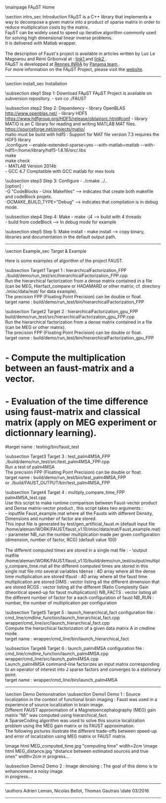 \mainpage FAµST Home

\section intro_sec Introduction
FAµST is a C++ library that implements a way to decompose a given matrix into a product of sparse matrix in order to reduce multiplication costs by the matrix. <br>
FaµST can be widely used to speed up iterative algorithm commonly used for solving high dimensional linear inverse problems. <br>
It is delivered with Matlab wrapper. <br>
<br>
The description of Faust's project is available in articles written by Luc Le Magoarou and Rémi Gribonval at : <a href="https://hal.archives-ouvertes.fr/hal-01167948v1"> link1 </a> and <a href="https://hal.archives-ouvertes.fr/hal-01156478v1"> link2 </a>. <br>
FAµST is developped at <a href="http://www.inria.fr/en/centre/rennes"> Rennes INRIA</a> by <a href="https://team.inria.fr/panama/fr/">Panama team </a>. <br>
For more information on the FAµST Project, please visit the <a href="http://faust.gforge.inria.fr"> website</a>. <br> 

<HR>
\section install_sec Installation

\subsection step1 Step 1: Download FAµST
FAµST Project is available on subversion repository. 
	- svn co ./FAUST  <br>

\subsection step2 Step 2:  Dependency 
	- library  OpenBLAS http://www.openblas.net/
	- library  HDF5 https://www.hdfgroup.org/HDF5/release/obtainsrc.html#conf
	- library  MATIO is an C library for reading and writing MATLAB MAT files. https://sourceforge.net/projects/matio/ <br>
		   matio must be build with hdf5 : Support for MAT file version 7.3 requires the HDF5 library <br>
		   ./configure --enable-extended-sparse=yes --with-matlab=matlab --with-hdf5=/home/library/hdf5-1.8.16/src/.libs <br>
		   make <br>
		   make check <br>
	- MATLAB   Version 2014b <br>
	- GCC 4.7  Comptatible with GCC matlab for mex tools <br>


\subsection step3 Step 3: Configure
	- ./cmake ../..  <br>
	[option] : <br>
		-G "CodeBlocks - Unix Makefiles"	-->	indicates that create both makefile and codeBlock projets. <br>
		-DCMAKE_BUILD_TYPE="Debug" 		-->	indicates that compilation is in debug mode.  <br>

\subsection step4 Step 4: Make
	- make -j4 		--> 	build with 4 threads <br>
 	- build from codeBlock 	--> 	In debug mode for example <br>

\subsection step5 Step 5: Make install
	- make install 	--> 	copy binary, libraries and documentation in the default output path. 

<HR>
\section Example_sec Target & Example

Here is some examples of algorithm of the project FAUST. <br>

\subsection Target1 Target 1 : hierarchicalFactorization_FPP
./build/demo/run_test/src/hierarchicalFactorization_FPP.cpp <br>
Run the hierarchical factorization from a dense matrix contained in a file (can be MEG, Hierfact_compare or HADAMARD or other matrix; cf. directory ./misc/data/mat/ for data example). <br>
The precision FPP (Floating Point Precision) can be double or float. <br>
target name : build/demo/run_test/bin/hierarchicalFactorization_FPP <br>

\subsection Target2 Target 2 : hierarchicalFactorization_gpu_FPP
build/demo/run_test/src/hierarchicalFactorization_gpu_FPP.cpp <br>
Run the hierarchical factorization from a dense matrix contained in a file (can be MEG or other matrix). <br>
The precision FPP (Floating Point Precision) can be double or float. <br>
target name : build/demo/run_test/bin/hierarchicalFactorization_gpu_FPP <br>

#	 - Compute the multiplication between an faust-matrix and a vector.  <br>
#	 - Evaluation of the time difference using faust-matrix and classical matrix (apply on MEG experiment or dictionnary learning).  <br>
#target name : testing/bin/faust_test <br>


\subsection Target3 Target 3 : test_palm4MSA_FPP
./build/demo/run_test/src/test_palm4MSA_FPP.cpp <br>
Run a test of palm4MSA <br>
The precision FPP (Floating Point Precision) can be double or float. <br>
target name : build/demo/run_test/bin/test_palm4MSA_FPP <br>
or ./build/FAUST_OUTPUT/bin/test_palm4MSA_FPP<br>


\subsection Target4 Target 4 : multiply_compare_time_FPP
palm4MSA_test.cpp <br>
Use this script to make runtime comparison between Faust-vector product and Dense matrix-vector product , this script takes two arguments : <br>
	- inputfile Faust_example.mat where all the Fausts with different Density, Dimensions and number of factor are stored.<br>
This input file is generated by test/gen_artificial_faust.m (default input file /home/aleman/WORK/FAUST/faust_v1.10/misc/data/mat/Faust_example.mat)<br>
	- parameter NB_run the number multiplication made per given configuration (dimension, number of factor, RCG) (default value 100)<br>
<br>
The different computed times are stored in a single mat file :
	- \output matfile /home/aleman/WORK/FAUST/faust_v1.10/build/demo/run_test/output/multiply_compare_time.mat
all the different computed times are stored in this single mat file into several variables
tdense : 4D array where all the dense time multiplication are stored
tfaust : 4D array where all the faust time multiplication are stored
DIMS : vector listing all the different dimension that are stored
RCGS : vector listing all the different (Ratio Complexity Gain (theoritical speed-up for faust multiplication))
NB_FACTS : vector listing all the different number of factor for a each configuration of faust
NB_RUN : number, the number of multiplication per configuration



\subsection Target5 Target 5 : launch_hierarchical_fact
configuration file : cmd_line/cmdline_function/launch_hierarchical_fact.cpp <br>
wrapper/cmd_line/src/launch_hierarchical_fact.cpp <br>
Compute the hierarchical factorization of a given data matrix A in cmdline mode. <br>
target name : wrapper/cmd_line/bin/launch_hierarchical_fact <br>

\subsection Target6 Target 6 : launch_palm4MSA
configuration file : cmd_line/cmdline_function/launch_palm4MSA.cpp <br>
wrapper/cmd_line/src/launch_palm4MSA.cpp <br>
Launch_palm4MSA command-line factorizes an input matrix corresponding to an operator of interest into J sparse factors and converges to a stationary point. <br>
target name : wrapper/cmd_line/bin/launch_palm4MSA <br>

<HR>

\section Demo Demonstration
\subsection Demo1 Demo 1 : Source localization in the context of functional brain imaging :
Faust was used in a experience of source localization in brain image.<br>
Different FAUST approximation of a Magnetoencephalography (MEG) gain matrix "Mi" was computed using hierarchical_fact.<br>
A SparseCoding algorithm was used to solve this source localization problem using the MEG gain matrix or its FAUST approximation.<br>
The following pictures illustrate the different trade-offs between speed-up and error of localization using MEG matrix or FAUST matrix.<br>

\image html MEG_computed_time.jpg "computing time" width=2cm
\image html MEG_distance.jpg "distance between estimated sources and true ones" width=2cm
in progress...<br>

\subsection Demo2 Demo 2 : Image denoising :
The goal of this demo is to enhancement a noisy image.<br>
in progress...<br>

<HR>
\authors Adrien Leman, Nicolas Bellot, Thomas Gautrais
\date 03/2016

<HR>
